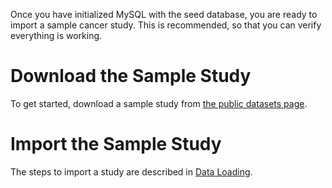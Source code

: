Once you have initialized MySQL with the seed database, you are ready to import a sample cancer study.  This is recommended, so that you can verify everything is working.

# Download the Sample Study

To get started, download a sample study from [the public datasets page](https://github.com/cBioPortal/cbioportal/wiki/Public-datasets).

# Import the Sample Study

The steps to import a study are described in [Data Loading](Data-loading).

